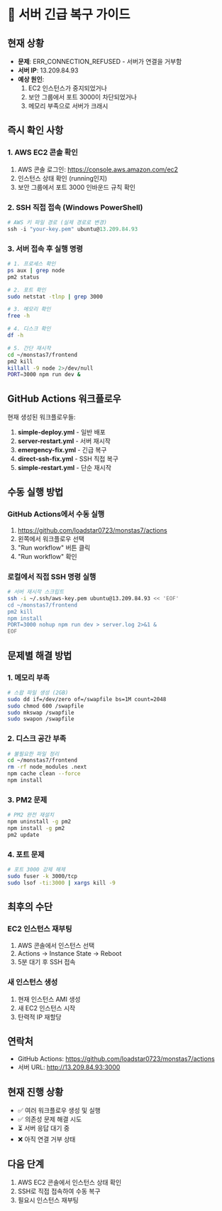 # 🚨 서버 긴급 복구 가이드

## 현재 상황
- **문제**: ERR_CONNECTION_REFUSED - 서버가 연결을 거부함
- **서버 IP**: 13.209.84.93
- **예상 원인**: 
  1. EC2 인스턴스가 중지되었거나
  2. 보안 그룹에서 포트 3000이 차단되었거나
  3. 메모리 부족으로 서버가 크래시

## 즉시 확인 사항

### 1. AWS EC2 콘솔 확인
1. AWS 콘솔 로그인: https://console.aws.amazon.com/ec2
2. 인스턴스 상태 확인 (running인지)
3. 보안 그룹에서 포트 3000 인바운드 규칙 확인

### 2. SSH 직접 접속 (Windows PowerShell)
```powershell
# AWS 키 파일 경로 (실제 경로로 변경)
ssh -i "your-key.pem" ubuntu@13.209.84.93
```

### 3. 서버 접속 후 실행 명령
```bash
# 1. 프로세스 확인
ps aux | grep node
pm2 status

# 2. 포트 확인
sudo netstat -tlnp | grep 3000

# 3. 메모리 확인
free -h

# 4. 디스크 확인  
df -h

# 5. 간단 재시작
cd ~/monstas7/frontend
pm2 kill
killall -9 node 2>/dev/null
PORT=3000 npm run dev &
```

## GitHub Actions 워크플로우

현재 생성된 워크플로우들:
1. **simple-deploy.yml** - 일반 배포
2. **server-restart.yml** - 서버 재시작
3. **emergency-fix.yml** - 긴급 복구
4. **direct-ssh-fix.yml** - SSH 직접 복구
5. **simple-restart.yml** - 단순 재시작

## 수동 실행 방법

### GitHub Actions에서 수동 실행
1. https://github.com/loadstar0723/monstas7/actions
2. 왼쪽에서 워크플로우 선택
3. "Run workflow" 버튼 클릭
4. "Run workflow" 확인

### 로컬에서 직접 SSH 명령 실행
```bash
# 서버 재시작 스크립트
ssh -i ~/.ssh/aws-key.pem ubuntu@13.209.84.93 << 'EOF'
cd ~/monstas7/frontend
pm2 kill
npm install
PORT=3000 nohup npm run dev > server.log 2>&1 &
EOF
```

## 문제별 해결 방법

### 1. 메모리 부족
```bash
# 스왑 파일 생성 (2GB)
sudo dd if=/dev/zero of=/swapfile bs=1M count=2048
sudo chmod 600 /swapfile
sudo mkswap /swapfile
sudo swapon /swapfile
```

### 2. 디스크 공간 부족
```bash
# 불필요한 파일 정리
cd ~/monstas7/frontend
rm -rf node_modules .next
npm cache clean --force
npm install
```

### 3. PM2 문제
```bash
# PM2 완전 재설치
npm uninstall -g pm2
npm install -g pm2
pm2 update
```

### 4. 포트 문제
```bash
# 포트 3000 강제 해제
sudo fuser -k 3000/tcp
sudo lsof -ti:3000 | xargs kill -9
```

## 최후의 수단

### EC2 인스턴스 재부팅
1. AWS 콘솔에서 인스턴스 선택
2. Actions → Instance State → Reboot
3. 5분 대기 후 SSH 접속

### 새 인스턴스 생성
1. 현재 인스턴스 AMI 생성
2. 새 EC2 인스턴스 시작
3. 탄력적 IP 재할당

## 연락처
- GitHub Actions: https://github.com/loadstar0723/monstas7/actions
- 서버 URL: http://13.209.84.93:3000

## 현재 진행 상황
- ✅ 여러 워크플로우 생성 및 실행
- ✅ 의존성 문제 해결 시도
- ⏳ 서버 응답 대기 중
- ❌ 아직 연결 거부 상태

## 다음 단계
1. AWS EC2 콘솔에서 인스턴스 상태 확인
2. SSH로 직접 접속하여 수동 복구
3. 필요시 인스턴스 재부팅